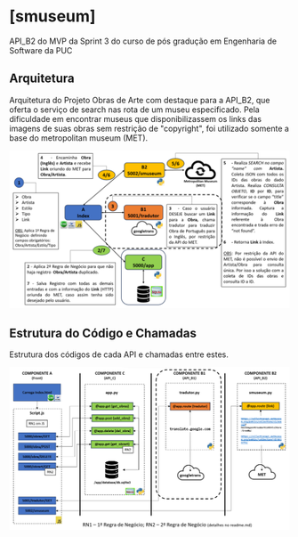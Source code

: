 # [smuseum]
 API_B2 do MVP da Sprint 3 do curso de pós gradução em Engenharia de Software da PUC

## Arquitetura
Arquitetura do Projeto Obras de Arte com destaque para a API_B2, que oferta o serviço de search nas rota de um museu especificado. Pela dificuldade em encontrar museus que disponibilizassem os links das imagens de suas obras sem restrição de "copyright", foi utilizado somente a base do metropolitan museum (MET).

![API_B2](https://github.com/Moriblo/smuseum/blob/main/API_B1.png)

## Estrutura do Código e Chamadas
Estrutura dos códigos de cada API e chamadas entre estes.

![COMP_B2](https://github.com/Moriblo/smuseum/blob/main/COMP_B1.png)

